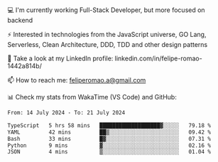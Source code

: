 💻 I'm currently working Full-Stack Developer, but more focused on backend

⚡ Interested in technologies from the JavaScript universe, GO Lang, Serverless, Clean Architecture, DDD, TDD and other design patterns

👥 Take a look at my LinkedIn profile: linkedin.com/in/felipe-romao-1442a814b/

📫 How to reach me: feliperomao.a@gmail.com

📊 Check my stats from WakaTime (VS Code) and GitHub:

<!--START_SECTION:waka-->

```txt
From: 14 July 2024 - To: 21 July 2024

TypeScript   5 hrs 58 mins   ███████████████████▓░░░░░   79.18 %
YAML         42 mins         ██▒░░░░░░░░░░░░░░░░░░░░░░   09.42 %
Bash         33 mins         █▓░░░░░░░░░░░░░░░░░░░░░░░   07.31 %
Python       9 mins          ▓░░░░░░░░░░░░░░░░░░░░░░░░   02.16 %
JSON         4 mins          ▒░░░░░░░░░░░░░░░░░░░░░░░░   01.04 %
```

<!--END_SECTION:waka-->
